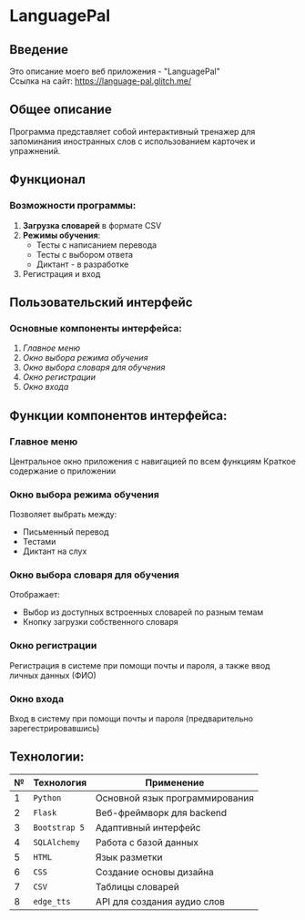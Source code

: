 # LanguagePal

## Введение

Это описание моего веб приложения - "LanguagePal"<br>
Ссылка на сайт: https://language-pal.glitch.me/

## Общее описание

Программа представляет собой интерактивный тренажер для запоминания иностранных слов с использованием карточек и упражнений.

## Функционал

### Возможности программы:
1. **Загрузка словарей** в формате CSV
2. **Режимы обучения**:
   - Тесты с написанием перевода
   - Тесты с выбором ответа
   - Диктант - в разработке
3. Регистрация и вход

## Пользовательский интерфейс

### Основные компоненты интерфейса:
1. _Главное меню_
3. _Окно выбора режима обучения_
4. _Окно выбора словаря для обучения_
5. _Окно регистрации_
6. _Окно входа_

## Функции компонентов интерфейса:

### Главное меню
Центральное окно приложения с навигацией по всем функциям
Краткое содержание о приложении

### Окно выбора режима обучения
Позволяет выбрать между:
- Письменный перевод
- Тестами
- Диктант на слух

### Окно выбора словаря для обучения
Отображает:
- Выбор из доступных встроенных словарей по разным темам
- Кнопку загрузки собственного словаря

### Окно регистрации
Регистрация в системе при помощи почты и пароля, а также ввод личных данных (ФИО)

### Окно входа
Вход в систему при помощи почты и пароля (предварительно зарегестрировавшись)

## Технологии:

| № | Технология | Применение |
|---|------------|------------|
| 1 | `Python` | Основной язык программирования |
| 2 | `Flask` | Веб-фреймворк для backend |
| 3 | `Bootstrap 5` | Адаптивный интерфейс |
| 4 | `SQLAlchemy` | Работа с базой данных |
| 5 | `HTML` | Язык разметки |
| 6 | `CSS` | Создание основы дизайна |
| 7 | `CSV` | Таблицы словарей |
| 8 | `edge_tts` | API для создания аудио слов |
